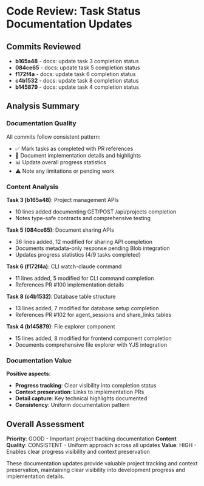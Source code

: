 # Code Review: Task Status Documentation Updates

## Commits Reviewed

- **b165a48** - docs: update task 3 completion status
- **084ce65** - docs: update task 5 completion status
- **f172f4a** - docs: update task 6 completion status
- **c4b1532** - docs: update task 8 completion status
- **b145879** - docs: update task 4 completion status

## Analysis Summary

### Documentation Quality

All commits follow consistent pattern:

- ✅ Mark tasks as completed with PR references
- 📝 Document implementation details and highlights
- 📊 Update overall progress statistics
- ⚠️ Note any limitations or pending work

### Content Analysis

**Task 3 (b165a48)**: Project management APIs

- 10 lines added documenting GET/POST /api/projects completion
- Notes type-safe contracts and comprehensive testing

**Task 5 (084ce65)**: Document sharing APIs

- 36 lines added, 12 modified for sharing API completion
- Documents metadata-only response pending Blob integration
- Updates progress statistics (4/9 tasks completed)

**Task 6 (f172f4a)**: CLI watch-claude command

- 11 lines added, 5 modified for CLI command completion
- References PR #100 implementation details

**Task 8 (c4b1532)**: Database table structure

- 13 lines added, 7 modified for database setup completion
- References PR #102 for agent_sessions and share_links tables

**Task 4 (b145879)**: File explorer component

- 15 lines added, 8 modified for frontend component completion
- Documents comprehensive file explorer with YJS integration

### Documentation Value

**Positive aspects**:

- **Progress tracking**: Clear visibility into completion status
- **Context preservation**: Links to implementation PRs
- **Detail capture**: Key technical highlights documented
- **Consistency**: Uniform documentation pattern

## Overall Assessment

**Priority**: GOOD - Important project tracking documentation
**Content Quality**: CONSISTENT - Uniform approach across all updates
**Value**: HIGH - Enables clear progress visibility and context preservation

These documentation updates provide valuable project tracking and context preservation, maintaining clear visibility into development progress and implementation details.
